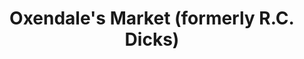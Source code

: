 ---
title: "Oxendale's Market (formerly R.C. Dicks)"
url: /west-saint-paul/oxendales-market-formerly-r-c-dicks/
shop: supermarket
---